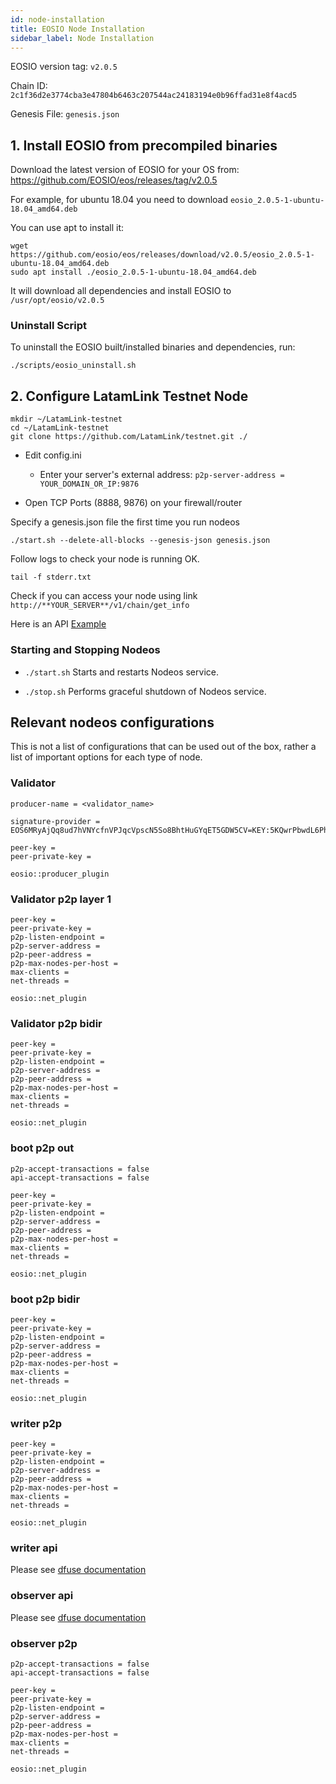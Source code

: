 ```yaml
---
id: node-installation
title: EOSIO Node Installation
sidebar_label: Node Installation
---
```


EOSIO version tag: `v2.0.5`

Chain ID: `2c1f36d2e3774cba3e47804b6463c207544ac24183194e0b96ffad31e8f4acd5`

Genesis File: `genesis.json`

## 1. Install EOSIO from precompiled binaries

Download the latest version of EOSIO for your OS from: https://github.com/EOSIO/eos/releases/tag/v2.0.5

For example, for ubuntu 18.04 you need to download `eosio_2.0.5-1-ubuntu-18.04_amd64.deb`

You can use apt to install it:

```
wget https://github.com/eosio/eos/releases/download/v2.0.5/eosio_2.0.5-1-ubuntu-18.04_amd64.deb
sudo apt install ./eosio_2.0.5-1-ubuntu-18.04_amd64.deb
```

It will download all dependencies and install EOSIO to `/usr/opt/eosio/v2.0.5`

### Uninstall Script

To uninstall the EOSIO built/installed binaries and dependencies, run:

```
./scripts/eosio_uninstall.sh
```

## 2. Configure LatamLink Testnet Node

```
mkdir ~/LatamLink-testnet
cd ~/LatamLink-testnet
git clone https://github.com/LatamLink/testnet.git ./
```

- Edit config.ini

    - Enter your server's external address: `p2p-server-address = YOUR_DOMAIN_OR_IP:9876`

- Open TCP Ports (8888, 9876) on your firewall/router

Specify a genesis.json file the first time you run nodeos

```
./start.sh --delete-all-blocks --genesis-json genesis.json
```
Follow logs to check your node is running OK.

```
tail -f stderr.txt
```

Check if you can access your node using link `http://**YOUR_SERVER**/v1/chain/get_info`

Here is an API [Example](https://latamlink.eosio.cr/v1/chain/get_info)

### Starting and Stopping Nodeos

- `./start.sh` Starts and restarts Nodeos service.

- `./stop.sh` Performs graceful shutdown of Nodeos service.

## Relevant nodeos configurations

This is not a list of configurations that can be used out of the box, rather a list of important options for each type of node.

### Validator

```
producer-name = <validator_name>

signature-provider = EOS6MRyAjQq8ud7hVNYcfnVPJqcVpscN5So8BhtHuGYqET5GDW5CV=KEY:5KQwrPbwdL6PhXujxW37FSSQZ1JiwsST4cqQzDeyXtP79zkvFD3

peer-key =
peer-private-key =

eosio::producer_plugin
```

### Validator p2p layer 1

```
peer-key =
peer-private-key =
p2p-listen-endpoint =
p2p-server-address =
p2p-peer-address =
p2p-max-nodes-per-host =
max-clients =
net-threads =

eosio::net_plugin
```

### Validator p2p bidir

```
peer-key =
peer-private-key =
p2p-listen-endpoint =
p2p-server-address =
p2p-peer-address =
p2p-max-nodes-per-host =
max-clients =
net-threads =

eosio::net_plugin
```

### boot p2p out

```
p2p-accept-transactions = false
api-accept-transactions = false

peer-key =
peer-private-key =
p2p-listen-endpoint =
p2p-server-address =
p2p-peer-address =
p2p-max-nodes-per-host =
max-clients =
net-threads =

eosio::net_plugin
```

### boot p2p bidir

```
peer-key =
peer-private-key =
p2p-listen-endpoint =
p2p-server-address =
p2p-peer-address =
p2p-max-nodes-per-host =
max-clients =
net-threads =

eosio::net_plugin
```

### writer p2p

```
peer-key =
peer-private-key =
p2p-listen-endpoint =
p2p-server-address =
p2p-peer-address =
p2p-max-nodes-per-host =
max-clients =
net-threads =

eosio::net_plugin
```

### writer api

Please see [dfuse documentation](https://www.dfuse.io/en)

### observer api

Please see [dfuse documentation](https://www.dfuse.io/en)

### observer p2p

```
p2p-accept-transactions = false
api-accept-transactions = false

peer-key =
peer-private-key =
p2p-listen-endpoint =
p2p-server-address =
p2p-peer-address =
p2p-max-nodes-per-host =
max-clients =
net-threads =

eosio::net_plugin
```